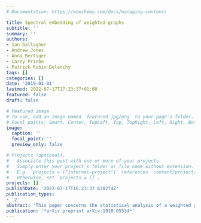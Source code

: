 ```yaml
---
# Documentation: https://wowchemy.com/docs/managing-content/

title: Spectral embedding of weighted graphs
subtitle: ''
summary: ''
authors:
- Ian Gallagher
- Andrew Jones
- Anna Bertiger
- Carey Priebe
- Patrick Rubin-Delanchy
tags: []
categories: []
date: '2019-01-01'
lastmod: 2022-07-17T17:23:37+01:00
featured: false
draft: false

# Featured image
# To use, add an image named `featured.jpg/png` to your page's folder.
# Focal points: Smart, Center, TopLeft, Top, TopRight, Left, Right, BottomLeft, Bottom, BottomRight.
image:
  caption: ''
  focal_point: ''
  preview_only: false

# Projects (optional).
#   Associate this post with one or more of your projects.
#   Simply enter your project's folder or file name without extension.
#   E.g. `projects = ["internal-project"]` references `content/project/deep-learning/index.md`.
#   Otherwise, set `projects = []`.
projects: []
publishDate: '2022-07-17T16:23:37.630274Z'
publication_types:
- '2'
abstract: 'This paper concerns the statistical analysis of a weighted graph through spectral embedding. Under a latent position model in which the expected adjacency matrix has low rank, we prove uniform consistency and a central limit theorem for the embedded nodes, treated as latent position estimates. In the special case of a weighted stochastic block model, this result implies that the embedding follows a Gaussian mixture model with each component representing a community. We exploit this to formally evaluate different weight representations of the graph using Chernoff information. For example, in a network anomaly detection problem where we observe a p-value on each edge, we recommend against directly embedding the matrix of p-values, and instead using threshold or log p-values, depending on network sparsity and signal strength.'
publication: '*arXiv preprint arXiv:1910.05534*'
---
```


